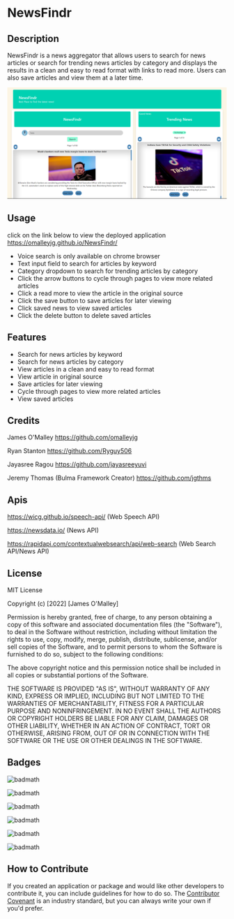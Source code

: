 # NewsFindr

## Description

NewsFindr is a news aggregator that allows users to search for news articles or search for trending news articles by category and displays the results in a clean and easy to read format with links to read more. Users can also save articles and view them at a later time.

![Alt text](Assets/Screenshot1.png)

## Usage

click on the link below to view the deployed application
https://omalleyjg.github.io/NewsFindr/

* Voice search is only available on chrome browser
* Text input field to search for articles by keyword
* Category dropdown to search for trending articles by category
* Click the arrow buttons to cycle through pages to view more related articles 
* Click a read more to view the article in the original source
* Click the save button to save articles for later viewing
* Click saved news to view saved articles
* Click the delete button to delete saved articles

## Features

* Search for news articles by keyword
* Search for news articles by category
* View articles in a clean and easy to read format
* View article in original source 
* Save articles for later viewing
* Cycle through pages to view more related articles
* View saved articles


## Credits

James O'Malley
https://github.com/omalleyjg

Ryan Stanton
https://github.com/Ryguy506

Jayasree Ragou
https://github.com/jayasreeyuvi

Jeremy Thomas (Bulma Framework Creator)
https://github.com/jgthms

## Apis

https://wicg.github.io/speech-api/ (Web Speech API)

https://newsdata.io/ (News API)

https://rapidapi.com/contextualwebsearch/api/web-search (Web Search API/News API)

## License

MIT License

Copyright (c) [2022] [James O'Malley]

Permission is hereby granted, free of charge, to any person obtaining a copy of this software and associated documentation files (the "Software"), to deal in the Software without restriction, including without limitation the rights to use, copy, modify, merge, publish, distribute, sublicense, and/or sell copies of the Software, and to permit persons to whom the Software is furnished to do so, subject to the following conditions:

The above copyright notice and this permission notice shall be included in all copies or substantial portions of the Software.

THE SOFTWARE IS PROVIDED "AS IS", WITHOUT WARRANTY OF ANY KIND, EXPRESS OR IMPLIED, INCLUDING BUT NOT LIMITED TO THE WARRANTIES OF MERCHANTABILITY, FITNESS FOR A PARTICULAR PURPOSE AND NONINFRINGEMENT. IN NO EVENT SHALL THE AUTHORS OR COPYRIGHT HOLDERS BE LIABLE FOR ANY CLAIM, DAMAGES OR OTHER LIABILITY, WHETHER IN AN ACTION OF CONTRACT, TORT OR OTHERWISE, ARISING FROM, OUT OF OR IN CONNECTION WITH THE SOFTWARE OR THE USE OR OTHER DEALINGS IN THE SOFTWARE.

## Badges

![badmath](https://img.shields.io/badge/jQuery-0769AD?style=for-the-badge&logo=jquery&logoColor=white)

![badmath](https://img.shields.io/badge/HTML5-E34F26?style=for-the-badge&logo=html5&logoColor=white)

![badmath](https://img.shields.io/badge/CSS3-1572B6?style=for-the-badge&logo=css3&logoColor=white)

![badmath](https://img.shields.io/badge/JavaScript-323330?style=for-the-badge&logo=javascript&logoColor=F7DF1E)

![badmath](https://img.shields.io/badge/VSCode-0078D4?style=for-the-badge&logo=visual%20studio%20code&logoColor=white)

![badmath](https://img.shields.io/badge/Slack-4A154B?style=for-the-badge&logo=slack&logoColor=white)

## How to Contribute

If you created an application or package and would like other developers to contribute it, you can include guidelines for how to do so. The [Contributor Covenant](https://www.contributor-covenant.org/) is an industry standard, but you can always write your own if you'd prefer.
